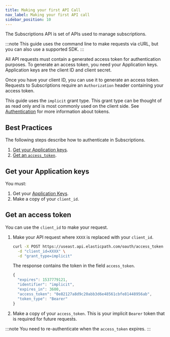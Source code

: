 ```yaml
---
title: Making your first API Call
nav_label: Making your first API call
sidebar_position: 10
---
```


The Subscriptions API is set of APIs used to manage subscriptions. 

:::note
This guide uses the command line to make requests via cURL, but you can also use a supported SDK.
:::

All API requests must contain a generated access token for authentication purposes. To generate an access token, you need your Application keys. Application keys are the client ID and client secret.

Once you have your client ID, you can use it to generate an access token. Requests to Subscriptions require an `Authorization` header containing your access token. 

This guide uses the `implicit` grant type. This grant type can be thought of as read only and is most commonly used on the client side. See [Authentication](https://beta.elasticpath.dev/docs/commerce-cloud/authentication/overview) for more information about tokens.

## Best Practices

The following steps describe how to authenticate in Subscriptions.

1. [Get your Application keys](#get-your-api-keys).
2. [Get an `access_token`](#get-an-access-token). 

## Get your Application keys

You must: 

1. Get your [Application Keys](https://beta.elasticpath.dev/docs/commerce-cloud/authentication/application-keys/application-keys-cm). 
2. Make a copy of your `client_id`.

## Get an access token

You can use the `client_id` to make your request.

1. Make your API request where `XXXX` is replaced with your `client_id`.

    ```sh
    curl -X POST https://useast.api.elasticpath.com/oauth/access_token \
      -d "client_id=XXXX" \
      -d "grant_type=implicit"
    ```

    The response contains the token in the field `access_token`.

    ```javascript
    {
      "expires": 1537779121,
      "identifier": "implicit",
      "expires_in": 3600,
      "access_token": "0e82127a8d9c20abb3d6e48561cbfe81448956ab",
      "token_type": "Bearer"
    }
    ```

2. Make a copy of your `access_token`. This is your implicit `Bearer` token that is required for future requests.

:::note
You need to re-authenticate when the `access_token` expires.
:::
